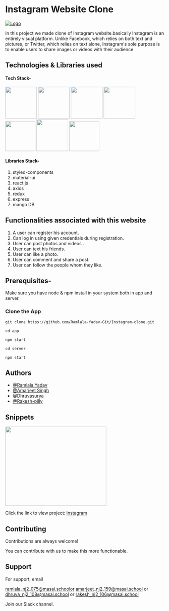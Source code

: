 # Instagram Website Clone

<a href="https://www.instagram.com//">![Logo](https://www.instagram.com/static/images/web/mobile_nav_type_logo.png/735145cfe0a4.png)</a>

In this project we made clone of Instagram website.basically Instagram is an entirely visual platform. Unlike Facebook, which relies on both text and pictures, or Twitter, which relies on text alone, Instagram's sole purpose is to enable users to share images or videos with their audience

## Technologies & Libraries used

#### Tech Stack-

<p float="left">
    <img src="https://cdn.pixabay.com/photo/2017/08/05/11/16/logo-2582748_640.png" width="100" height="100">
    <img src="https://cdn.pixabay.com/photo/2017/08/05/11/16/logo-2582747_640.png" width="100" height="100">
    <img src="https://raw.githubusercontent.com/krishaayjois21/krishaayjois21/master/assets/javascript.png" width="100" height="100">
    <img src="https://yogalayout.com/static/reactnative.4e03ea5d.png" width="100" height="100">
    <img src="https://raw.githubusercontent.com/reduxjs/redux/master/logo/logo.png" width="95" height="95">
      <img src="https://gocode.colorado.gov/wp-content/uploads/2020/11/MongoDB-logo.gif" width="100" height="100" >
     <img src="https://fungsitama.web.id/wp-content/uploads/2020/08/0_cQTv5n6xV7opBBIB.png" width="95" height="95">
 </p>

#### Libraries Stack-

1. styled-components
2. material-ui
3. react js
4. axios
5. redux
6. express 
7. mango DB


## Functionalities associated with this website

1. A user can register his account.
2. Can log in using given credentials during registration.
3. User can post photos and videos .
4. User can text his friends.
5. User can like a photo.
6. User can comment and share a post.
7. User can follow the people whom they like.

## Prerequisites-

Make sure you have node & npm install in your system both in app and server. 

### Clone the App

```
git clone https://github.com/Ramlala-Yadav-Git/Instagram-clone.git

cd app

npm start

cd server

npm start
```


## Authors

- [@Ramlala Yadav](https://github.com/Ramlala-Yadav-Git)
- [@Amarjeet Singh](https://github.com/ajkarnawal0001)
- [@Dhruvasurya](https://github.com/dhruva-surya)
- [@Rakesh-pilly](https://github.com/Rakesh-pilly)

## Snippets

<p>
    <img src="https://images.unsplash.com/photo-1619837374214-f5b9eb80876d?ixid=MnwxMjA3fDB8MHxzZWFyY2h8MXx8bGVoJTIwbGFkYWtofGVufDB8fDB8fA%3D%3D&ixlib=rb-1.2.1&w=1000&q=80" width="320" height="250">

 </p>
 
 Click the link to view project: 
 <a href="">Instagram</a>
  


## Contributing

Contributions are always welcome!

You can contribute with us to make this more functionable.
  
## Support

For support, email  

ramlala_nj2_075@masai.schoolor
amarjeet_nj2_159@masai.school or
dhruva_nj2_108@masai.school or
rakesh_nj2_106@masai.school

Join our Slack channel.

